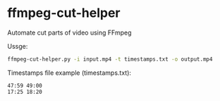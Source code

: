 # ffmpeg-cut-helper
Automate cut parts of video using FFmpeg

Ussge:
```bash
ffmpeg-cut-helper.py -i input.mp4 -t timestamps.txt -o output.mp4
```

Timestamps file example (timestamps.txt):
```
47:59 49:00
17:25 18:20
```
